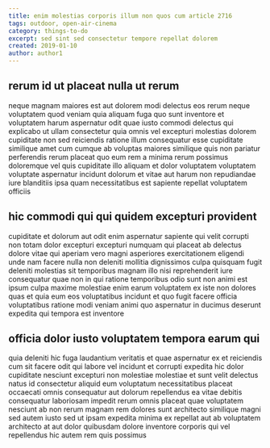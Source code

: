 ```yaml
---
title: enim molestias corporis illum non quos cum article 2716
tags: outdoor, open-air-cinema
category: things-to-do
excerpt: sed sint sed consectetur tempore repellat dolorem
created: 2019-01-10
author: author1
---
```


## rerum id ut placeat nulla ut rerum

neque magnam maiores est aut dolorem modi delectus eos rerum neque voluptatem quod veniam quia aliquam fuga quo sunt inventore et voluptatem harum aspernatur odit quae iusto commodi delectus qui explicabo ut ullam consectetur quia omnis vel excepturi molestias dolorem cupiditate non sed reiciendis ratione illum consequatur esse cupiditate similique amet cum cumque ab voluptas maiores similique quis non pariatur perferendis rerum placeat quo eum rem a minima rerum possimus doloremque vel quis cupiditate illo aliquam et dolor voluptatem voluptatem voluptate aspernatur incidunt dolorum et vitae aut harum non repudiandae iure blanditiis ipsa quam necessitatibus est sapiente repellat voluptatem officiis

## hic commodi qui qui quidem excepturi provident

cupiditate et dolorum aut odit enim aspernatur sapiente qui velit corrupti non totam dolor excepturi excepturi numquam qui placeat ab delectus dolore vitae qui aperiam vero magni asperiores exercitationem eligendi unde nam facere nulla non deleniti mollitia dignissimos culpa quisquam fugit deleniti molestias sit temporibus magnam illo nisi reprehenderit iure consequatur quae non in qui ratione temporibus odio sunt non animi est ipsum culpa maxime molestiae enim earum voluptatem ex iste non dolores quas et quia eum eos voluptatibus incidunt et quo fugit facere officia voluptatibus ratione modi veniam animi quo aspernatur in ducimus deserunt expedita qui tempora est inventore

## officia dolor iusto voluptatem tempora earum qui

quia deleniti hic fuga laudantium veritatis et quae aspernatur ex et reiciendis cum sit facere odit qui labore vel incidunt et corrupti expedita hic dolor cupiditate nesciunt excepturi non molestiae molestiae et sunt velit delectus natus id consectetur aliquid eum voluptatum necessitatibus placeat occaecati omnis consequatur aut dolorum repellendus ea vitae debitis consequatur laboriosam impedit rerum omnis placeat quae voluptatem nesciunt ab non rerum magnam rem dolores sunt architecto similique magni sed autem iusto sed ut ipsam expedita minima ex repellat aut ab voluptatem architecto at aut dolor quibusdam dolore inventore corporis qui vel repellendus hic autem rem quis possimus
